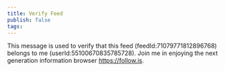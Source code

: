 ```yaml
---
title: Verify Feed
publish: false
tags:
---
```


This message is used to verify that this feed (feedId:71079771812896768) belongs to me (userId:55100670835785728). Join me in enjoying the next generation information browser https://follow.is.
